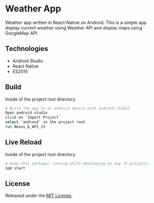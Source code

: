 Weather App
==========

Weather app written in React-Native on Android. This is a simple app display current weather using Weather API and display maps using GoogleMap API.


## Technologies
* Android Studio
* React Native
* ES2015

## Build
Inside of the project root directory
```sh
# Build the app to an android device with android studio
Open android studio
click on `Import Project`
select `android` in the project root
run Nexus_6_API_23
```

## Live Reload
Inside of the project root directory
```sh
# Keep this packager running while developing on any JS projects.
npm start
```
## License

Released under the [MIT License](http://opensource.org/licenses/MIT).
